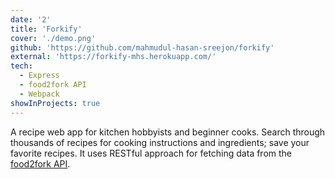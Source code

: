 ```yaml
---
date: '2'
title: 'Forkify'
cover: './demo.png'
github: 'https://github.com/mahmudul-hasan-sreejon/forkify'
external: 'https://forkify-mhs.herokuapp.com/'
tech:
  - Express
  - food2fork API
  - Webpack
showInProjects: true
---
```


A recipe web app for kitchen hobbyists and beginner cooks. Search through thousands of recipes for cooking instructions and ingredients; save your favorite recipes. It uses RESTful approach for fetching data from the [food2fork API](http://forkify-api.herokuapp.com/).
